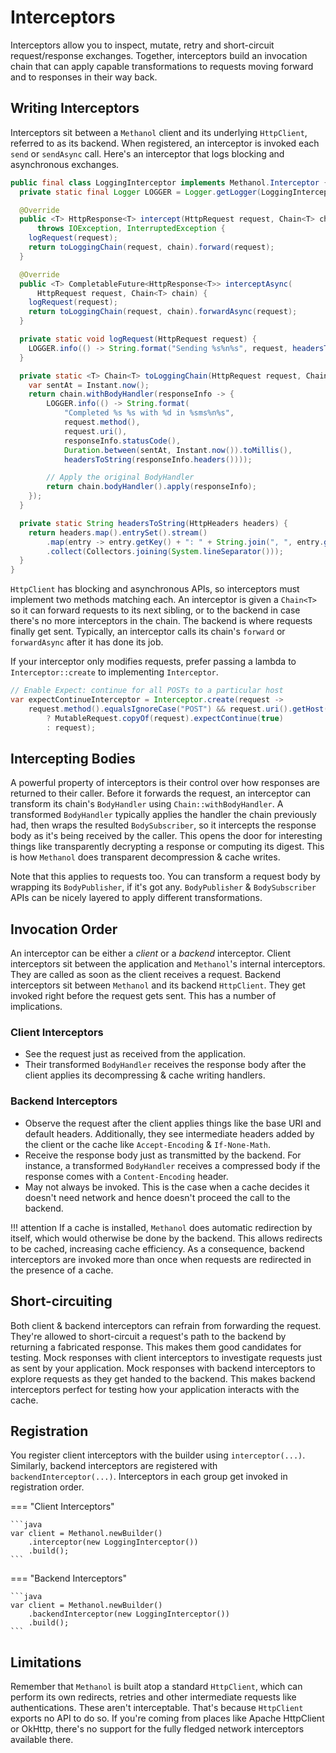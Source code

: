 # Interceptors

Interceptors allow you to inspect, mutate, retry and short-circuit request/response exchanges.
Together, interceptors build an invocation chain that can apply capable
transformations to requests moving forward and to responses in their way back.

## Writing Interceptors

Interceptors sit between a `Methanol` client and its underlying `HttpClient`, referred to as its
backend. When registered, an interceptor is invoked each `send` or `sendAsync`
call. Here's an interceptor that logs blocking and asynchronous exchanges.

```java
public final class LoggingInterceptor implements Methanol.Interceptor {
  private static final Logger LOGGER = Logger.getLogger(LoggingInterceptor.class.getName());

  @Override
  public <T> HttpResponse<T> intercept(HttpRequest request, Chain<T> chain)
      throws IOException, InterruptedException {
    logRequest(request);
    return toLoggingChain(request, chain).forward(request);
  }

  @Override
  public <T> CompletableFuture<HttpResponse<T>> interceptAsync(
      HttpRequest request, Chain<T> chain) {
    logRequest(request);
    return toLoggingChain(request, chain).forwardAsync(request);
  }

  private static void logRequest(HttpRequest request) {
    LOGGER.info(() -> String.format("Sending %s%n%s", request, headersToString(request.headers())));
  }

  private static <T> Chain<T> toLoggingChain(HttpRequest request, Chain<T> chain) {
    var sentAt = Instant.now();
    return chain.withBodyHandler(responseInfo -> {
        LOGGER.info(() -> String.format(
            "Completed %s %s with %d in %sms%n%s",
            request.method(),
            request.uri(),
            responseInfo.statusCode(),
            Duration.between(sentAt, Instant.now()).toMillis(),
            headersToString(responseInfo.headers())));

        // Apply the original BodyHandler
        return chain.bodyHandler().apply(responseInfo);
    });
  }

  private static String headersToString(HttpHeaders headers) {
    return headers.map().entrySet().stream()
        .map(entry -> entry.getKey() + ": " + String.join(", ", entry.getValue()))
        .collect(Collectors.joining(System.lineSeparator()));
  }
}
```

`HttpClient` has blocking and asynchronous APIs, so interceptors must implement two methods
matching each. An interceptor is given a `Chain<T>` so it can forward requests to 
its next sibling, or to the backend in case there's no more interceptors in the chain. The backend is
where requests finally get sent. Typically, an interceptor calls its chain's `forward` or `forwardAsync`
after it has done its job.

If your interceptor only modifies requests, prefer passing a lambda to `Interceptor::create` to
implementing `Interceptor`.

```java
// Enable Expect: continue for all POSTs to a particular host
var expectContinueInterceptor = Interceptor.create(request ->
    request.method().equalsIgnoreCase("POST") && request.uri().getHost().equals("api.imgur.com")
        ? MutableRequest.copyOf(request).expectContinue(true)
        : request);
```

## Intercepting Bodies

A powerful property of interceptors is their control over how responses are returned to their
caller. Before it forwards the request, an interceptor can transform its chain's 
`BodyHandler` using `Chain::withBodyHandler`. A transformed
`BodyHandler` typically applies the handler the chain previously had, then wraps the resulted
`BodySubscriber`, so it intercepts the
response body as it's being received by the caller. This opens the door for interesting
things like transparently decrypting a response or computing its digest. This is how
`Methanol` does transparent decompression & cache writes.

Note that this applies to requests too. You can transform a request body by wrapping its 
`BodyPublisher`, if it's got any. `BodyPublisher` & `BodySubscriber` APIs can be nicely layered to
apply different transformations.

<!-- TODO mention retries -->

## Invocation Order

An interceptor can be either a *client* or a *backend* interceptor. Client interceptors sit between
the application and `Methanol`'s internal interceptors. They are called as soon as the client
receives a request. Backend interceptors sit between `Methanol` and its backend `HttpClient`. They
get invoked right before the request gets sent. This has a number
of implications.

### Client Interceptors

 * See the request just as received from the application.
 * Their transformed `BodyHandler` receives the response body after the client applies its
   decompressing & cache writing handlers.

### Backend Interceptors

* Observe the request after the client applies things like the base URI and default
  headers. Additionally, they see
  intermediate headers added by the client or the cache like `Accept-Encoding` & `If-None-Math`.
* Receive the response body just as transmitted by the backend. For instance, a transformed
  `BodyHandler` receives a compressed body if the response comes with a `Content-Encoding` header.
* May not always be invoked. This is the case when a cache decides it doesn't need network and hence
  doesn't proceed the call to the backend.

!!! attention
    If a cache is installed, `Methanol` does automatic redirection by itself, which would otherwise
    be done by the backend. This allows redirects to be cached, 
    increasing cache efficiency. As a consequence, backend interceptors are invoked more than
    once when requests are redirected  in the presence of a cache.

## Short-circuiting

Both client & backend interceptors can refrain from forwarding the request. They're allowed to
short-circuit a request's path to the backend by returning a fabricated response. This makes
them good candidates for testing. Mock responses with client interceptors to
investigate requests just as sent by your application. Mock responses with backend interceptors to
explore requests as they get handed to the backend. This makes backend interceptors perfect for
testing how your application interacts with the cache.

## Registration

You register client interceptors with the builder using `interceptor(...)`. Similarly,
backend interceptors are registered with `backendInterceptor(...)`.
Interceptors in each group get invoked in registration order.

=== "Client Interceptors"

    ```java
    var client = Methanol.newBuilder()
        .interceptor(new LoggingInterceptor())
        .build();
    ```

=== "Backend Interceptors"

    ```java
    var client = Methanol.newBuilder()
        .backendInterceptor(new LoggingInterceptor())
        .build();
    ```

## Limitations

Remember that `Methanol` is built atop a standard `HttpClient`, which can perform its own redirects,
retries and other intermediate requests like authentications. These aren't interceptable. That's
because `HttpClient` exports no API to do so. If you're coming from places like Apache HttpClient or
OkHttp, there's no support for the fully fledged network interceptors available there.
